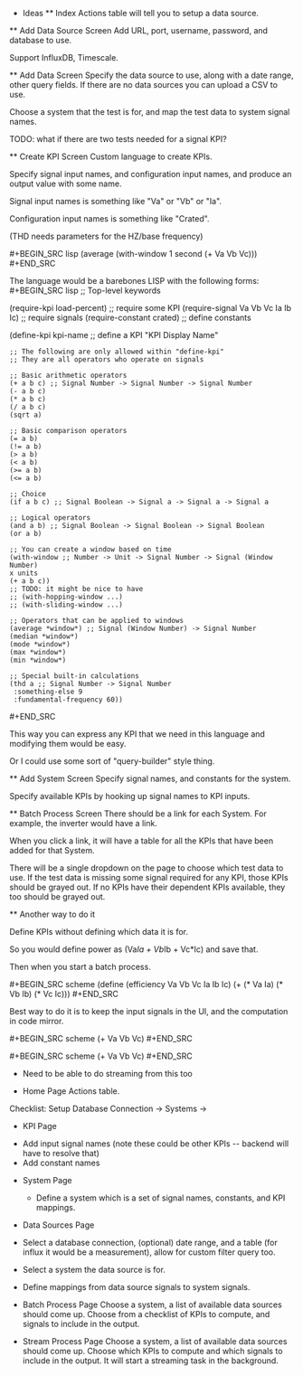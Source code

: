 * Ideas
** Index
   Actions table will tell you to setup a data source.

** Add Data Source Screen
   Add URL, port, username, password, and database to use.

   Support InfluxDB, Timescale.
   
** Add Data Screen
   Specify the data source to use, along with a date range, other
   query fields. If there are no data sources you can upload a CSV to use.

   Choose a system that the test is for, and map the test data to
   system signal names.

   TODO: what if there are two tests needed for a signal KPI?

** Create KPI Screen
   Custom language to create KPIs.

   Specify signal input names, and configuration input names, and
   produce an output value with some name.

   Signal input names is something like "Va" or "Vb" or "Ia".

   Configuration input names is something like "Crated".

   (THD needs parameters for the HZ/base frequency)

#+BEGIN_SRC lisp
(average
  (with-window 1 second
    (+ Va Vb Vc)))
#+END_SRC

The language would be a barebones LISP with the following forms:
#+BEGIN_SRC lisp
  ;; Top-level keywords

  (require-kpi load-percent) ;; require some KPI
  (require-signal Va Vb Vc Ia Ib Ic) ;; require signals
  (require-constant crated) ;; define constants

  (define-kpi kpi-name ;; define a KPI
      "KPI Display Name"

    ;; The following are only allowed within "define-kpi"
    ;; They are all operators who operate on signals

    ;; Basic arithmetic operators
    (+ a b c) ;; Signal Number -> Signal Number -> Signal Number
    (- a b c)
    (* a b c)
    (/ a b c)
    (sqrt a)

    ;; Basic comparison operators
    (= a b)
    (!= a b)
    (> a b)
    (< a b)
    (>= a b)
    (<= a b)

    ;; Choice
    (if a b c) ;; Signal Boolean -> Signal a -> Signal a -> Signal a

    ;; Logical operators
    (and a b) ;; Signal Boolean -> Signal Boolean -> Signal Boolean
    (or a b)

    ;; You can create a window based on time
    (with-window ;; Number -> Unit -> Signal Number -> Signal (Window Number)
	x units
	(+ a b c))
    ;; TODO: it might be nice to have
    ;; (with-hopping-window ...)
    ;; (with-sliding-window ...)

    ;; Operators that can be applied to windows
    (average *window*) ;; Signal (Window Number) -> Signal Number
    (median *window*)
    (mode *window*)
    (max *window*)
    (min *window*)

    ;; Special built-in calculations
    (thd a ;; Signal Number -> Signal Number
	 :something-else 9
	 :fundamental-frequency 60))
#+END_SRC

This way you can express any KPI that we need in this language and
modifying them would be easy.

Or I could use some sort of "query-builder" style thing.

** Add System Screen
   Specify signal names, and constants for the system.

   Specify available KPIs by hooking up signal names to KPI inputs.



** Batch Process Screen
   There should be a link for each System. For example, the inverter would
   have a link. 
   
   When you click a link, it will have a table for all the KPIs that
   have been added for that System.

   There will be a single dropdown on the page to choose which test
   data to use. If the test data is missing some signal required for
   any KPI, those KPIs should be grayed out. If no KPIs have their
   dependent KPIs available, they too should be grayed out.


** Another way to do it

Define KPIs without defining which data it is for.

So you would define power as (Va*Ia + Vb*Ib + Vc*Ic) and save that.

Then when you start a batch process.

#+BEGIN_SRC scheme
(define (efficiency Va Vb Vc Ia Ib Ic)
        (+ (* Va Ia) (* Vb Ib) (* Vc Ic)))
#+END_SRC

Best way to do it is to keep the input signals in the UI, and the
computation in code mirror.

#+BEGIN_SRC scheme
(+ Va Vb Vc)
#+END_SRC

#+BEGIN_SRC scheme
(+ Va Vb Vc)
#+END_SRC


* Need to be able to do streaming from this too

* Home Page
Actions table.

Checklist:
    Setup Database Connection -> Systems -> 
  
* KPI Page
- Add input signal names (note these could be other KPIs -- backend will
have to resolve that)
- Add constant names

* System Page
  - Define a system which is a set of signal names, constants, and KPI
mappings.

* Data Sources Page
- Select a database connection, (optional) date range, and a table (for
influx it would be a measurement), allow for custom filter query too.

- Select a system the data source is for.

- Define mappings from data source signals to system signals.

* Batch Process Page
Choose a system, a list of available data sources should come
up. Choose from a checklist of KPIs to compute, and signals to
include in the output. 

* Stream Process Page
Choose a system, a list of available data sources should come
up. Choose which KPIs to compute and which signals to include in the
output. It will start a streaming task in the background.
